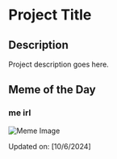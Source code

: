 # Project Title

## Description

Project description goes here.

## Meme of the Day

### me irl
![Meme Image](https://i.redd.it/meiuclmzmdsd1.png)

Updated on: [10/6/2024]